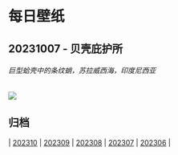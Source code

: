 # 每日壁纸

## 20231007 - 贝壳庇护所

###### 巨型蛤壳中的条纹蛸，苏拉威西海，印度尼西亚

![](https://www.bing.com/th?id=OHR.OctoClam_ZH-CN5427646548_UHD.jpg)

## 归档

| [202310](/202310/README.md)
| [202309](/202309/README.md)
| [202308](/202308/README.md)
| [202307](/202307/README.md)
| [202306](/202306/README.md)
|